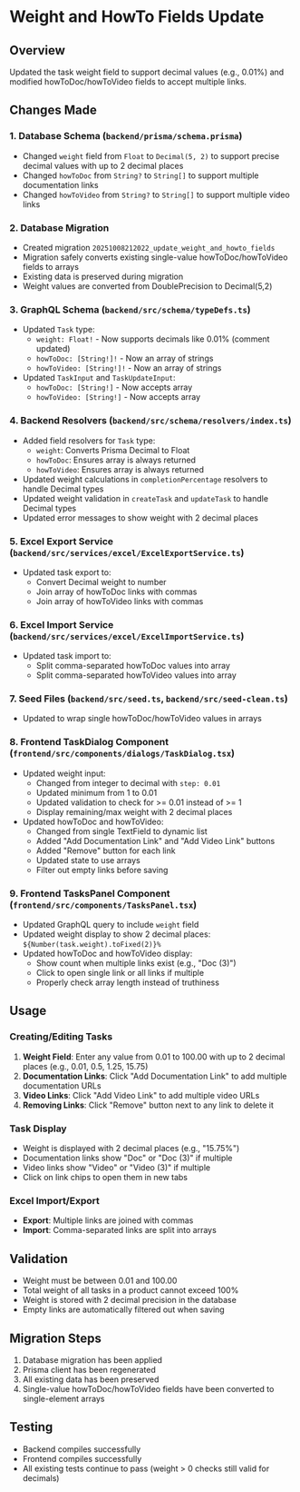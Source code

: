# Weight and HowTo Fields Update

## Overview
Updated the task weight field to support decimal values (e.g., 0.01%) and modified howToDoc/howToVideo fields to accept multiple links.

## Changes Made

### 1. Database Schema (`backend/prisma/schema.prisma`)
- Changed `weight` field from `Float` to `Decimal(5, 2)` to support precise decimal values with up to 2 decimal places
- Changed `howToDoc` from `String?` to `String[]` to support multiple documentation links
- Changed `howToVideo` from `String?` to `String[]` to support multiple video links

### 2. Database Migration
- Created migration `20251008212022_update_weight_and_howto_fields`
- Migration safely converts existing single-value howToDoc/howToVideo fields to arrays
- Existing data is preserved during migration
- Weight values are converted from DoublePrecision to Decimal(5,2)

### 3. GraphQL Schema (`backend/src/schema/typeDefs.ts`)
- Updated `Task` type:
  - `weight: Float!` - Now supports decimals like 0.01% (comment updated)
  - `howToDoc: [String!]!` - Now an array of strings
  - `howToVideo: [String!]!` - Now an array of strings
- Updated `TaskInput` and `TaskUpdateInput`:
  - `howToDoc: [String!]` - Now accepts array
  - `howToVideo: [String!]` - Now accepts array

### 4. Backend Resolvers (`backend/src/schema/resolvers/index.ts`)
- Added field resolvers for `Task` type:
  - `weight`: Converts Prisma Decimal to Float
  - `howToDoc`: Ensures array is always returned
  - `howToVideo`: Ensures array is always returned
- Updated weight calculations in `completionPercentage` resolvers to handle Decimal types
- Updated weight validation in `createTask` and `updateTask` to handle Decimal types
- Updated error messages to show weight with 2 decimal places

### 5. Excel Export Service (`backend/src/services/excel/ExcelExportService.ts`)
- Updated task export to:
  - Convert Decimal weight to number
  - Join array of howToDoc links with commas
  - Join array of howToVideo links with commas

### 6. Excel Import Service (`backend/src/services/excel/ExcelImportService.ts`)
- Updated task import to:
  - Split comma-separated howToDoc values into array
  - Split comma-separated howToVideo values into array

### 7. Seed Files (`backend/src/seed.ts`, `backend/src/seed-clean.ts`)
- Updated to wrap single howToDoc/howToVideo values in arrays

### 8. Frontend TaskDialog Component (`frontend/src/components/dialogs/TaskDialog.tsx`)
- Updated weight input:
  - Changed from integer to decimal with `step: 0.01`
  - Updated minimum from 1 to 0.01
  - Updated validation to check for >= 0.01 instead of >= 1
  - Display remaining/max weight with 2 decimal places
- Updated howToDoc and howToVideo:
  - Changed from single TextField to dynamic list
  - Added "Add Documentation Link" and "Add Video Link" buttons
  - Added "Remove" button for each link
  - Updated state to use arrays
  - Filter out empty links before saving

### 9. Frontend TasksPanel Component (`frontend/src/components/TasksPanel.tsx`)
- Updated GraphQL query to include `weight` field
- Updated weight display to show 2 decimal places: `${Number(task.weight).toFixed(2)}%`
- Updated howToDoc and howToVideo display:
  - Show count when multiple links exist (e.g., "Doc (3)")
  - Click to open single link or all links if multiple
  - Properly check array length instead of truthiness

## Usage

### Creating/Editing Tasks
1. **Weight Field**: Enter any value from 0.01 to 100.00 with up to 2 decimal places (e.g., 0.01, 0.5, 1.25, 15.75)
2. **Documentation Links**: Click "Add Documentation Link" to add multiple documentation URLs
3. **Video Links**: Click "Add Video Link" to add multiple video URLs
4. **Removing Links**: Click "Remove" button next to any link to delete it

### Task Display
- Weight is displayed with 2 decimal places (e.g., "15.75%")
- Documentation links show "Doc" or "Doc (3)" if multiple
- Video links show "Video" or "Video (3)" if multiple
- Click on link chips to open them in new tabs

### Excel Import/Export
- **Export**: Multiple links are joined with commas
- **Import**: Comma-separated links are split into arrays

## Validation
- Weight must be between 0.01 and 100.00
- Total weight of all tasks in a product cannot exceed 100%
- Weight is stored with 2 decimal precision in the database
- Empty links are automatically filtered out when saving

## Migration Steps
1. Database migration has been applied
2. Prisma client has been regenerated
3. All existing data has been preserved
4. Single-value howToDoc/howToVideo fields have been converted to single-element arrays

## Testing
- Backend compiles successfully
- Frontend compiles successfully
- All existing tests continue to pass (weight > 0 checks still valid for decimals)
